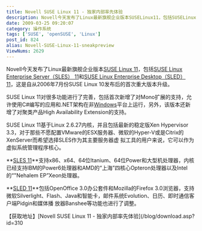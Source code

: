 ```yaml
---
title: Novell SUSE Linux 11 - 独家内部率先体验
description: Novell今天发布了Linux最新旗舰企业版本SUSELinux11，包括SUSELinuxEnterpriseServer（SLES）11和SUSELinuxEnterpriseDesktop（SLED）11，这是自从2006年7月份SUSELinux10发布后的首次重大版本升级。SUSELinux11对很多功能进行了完善，包括首次新增了对Mono扩展的支持，允许使用C#编写的应用和.NET架构在非Windows平台上运行，另外，该版本还新增了对聚类产品HighAvailabilityExtension的支持。
date: 2009-03-25 09:20:07
category: 操作系统
tags: ['SUSE', 'openSUSE', 'Linux']
post_id: 824
alias: Novell-SUSE-Linux-11-sneakpreview
ViewNums: 2629
---
```


Novell今天发布了Linux最新旗舰企业版本[SUSE Linux 11](/blog/novell-suse-linux-11-sneakpreview)，包括[SUSE Linux Enterprise Server（SLES） 11](/blog/novell-suse-linux-11-sneakpreview)和[SUSE Linux Enterprise Desktop（SLED） 11](/blog/novell-suse-linux-11-sneakpreview)，这是自从2006年7月份SUSE Linux 10发布后的首次重大版本升级。

SUSE Linux 11对很多功能进行了完善，包括首次新增了对Mono扩展的支持，允许使用C#编写的应用和.NET架构在非[Windows](/blog/deepin-litexp-windows-xp-sp3-v62)平台上运行，另外，该版本还新增了对聚类产品High Availability Extension的支持。

SUSE Linux 11基于Linux 2.6.27内核，并且包括最新的稳定版Xen Hypervisor 3.3，对于那些不愿配置VMware的ESX服务器、微软的Hyper-V或是Citrix的XenServer而希望选择SLES作为其主要服务器虚 拟工具的用户来说，它可以作为虚拟系统管理程序核心。

**[SLES 11](/blog/novell-suse-linux-11-sneakpreview)**支持x86、x64、64位Itanium、64位Power和大型机处理器，内核已经支持IBM的Power6处理器和AMD的“上海”四核心Opteron处理器以及Intel的“"Nehalem EP”Xeon处理器。

**[SLED 11](/blog/novell-suse-linux-11-sneakpreview)**包括OpenOffice 3.0办公套件和Mozilla的Firefox 3.0浏览器，支持微软Silverlight、Flash、Java和智能卡，邮件系统Evolution、日历、即时通信客户端Pidgin和媒体播 放器Banshee等功能也进行了调整。

【获取地址】[Novell SUSE Linux 11 - 独家内部率先体验](/blog/download.asp?id=310

